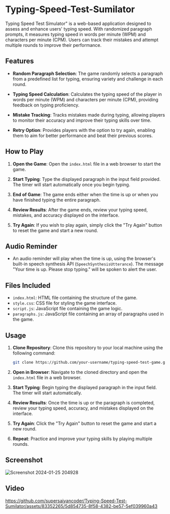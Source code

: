 # Typing-Speed-Test-Sumilator
Typing Speed Test Simulator" is a web-based application designed to assess and enhance users' typing speed. With randomized paragraph prompts, it measures typing speed in words per minute (WPM) and characters per minute (CPM). Users can track their mistakes and attempt multiple rounds to improve their performance.

## Features

- **Random Paragraph Selection**: The game randomly selects a paragraph from a predefined list for typing, ensuring variety and challenge in each round.

- **Typing Speed Calculation**: Calculates the typing speed of the player in words per minute (WPM) and characters per minute (CPM), providing feedback on typing proficiency.

- **Mistake Tracking**: Tracks mistakes made during typing, allowing players to monitor their accuracy and improve their typing skills over time.

- **Retry Option**: Provides players with the option to try again, enabling them to aim for better performance and beat their previous scores.


## How to Play

1. **Open the Game**: Open the `index.html` file in a web browser to start the game.

2. **Start Typing**: Type the displayed paragraph in the input field provided. The timer will start automatically once you begin typing.

3. **End of Game**: The game ends either when the time is up or when you have finished typing the entire paragraph.

4. **Review Results**: After the game ends, review your typing speed, mistakes, and accuracy displayed on the interface.

5. **Try Again**: If you wish to play again, simply click the "Try Again" button to reset the game and start a new round.


## Audio Reminder

- An audio reminder will play when the time is up, using the browser's built-in speech synthesis API (`SpeechSynthesisUtterance`). The message "Your time is up. Please stop typing." will be spoken to alert the user.

## Files Included

- `index.html`: HTML file containing the structure of the game.
- `style.css`: CSS file for styling the game interface.
- `script.js`: JavaScript file containing the game logic.
- `paragraphs.js`: JavaScript file containing an array of paragraphs used in the game.

## Usage

1. **Clone Repository**: Clone this repository to your local machine using the following command:

    ```bash
    git clone https://github.com/your-username/typing-speed-test-game.git
    ```

2. **Open in Browser**: Navigate to the cloned directory and open the `index.html` file in a web browser.

3. **Start Typing**: Begin typing the displayed paragraph in the input field. The timer will start automatically.

4. **Review Results**: Once the time is up or the paragraph is completed, review your typing speed, accuracy, and mistakes displayed on the interface.

5. **Try Again**: Click the "Try Again" button to reset the game and start a new round.

6. **Repeat**: Practice and improve your typing skills by playing multiple rounds.


## Screenshot

![Screenshot 2024-01-25 204928](https://github.com/supersaiyancoder/Typing-Speed-Test-Sumilator/assets/83352265/0cfdb1cd-d383-4f31-ad49-4c9a905d845f)


## Video

https://github.com/supersaiyancoder/Typing-Speed-Test-Sumilator/assets/83352265/5d854735-8f58-4382-be57-5ef039960a43

